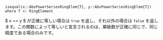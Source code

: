 ```
isequal(x::AbsPowerSeriesRingElem{T}, y::AbsPowerSeriesRingElem{T}) where T <: RingElement
```

$ x == y $ が正確に等しい場合は `true` を返し、それ以外の場合は `false` を返します。この関数によって等しいと宣言されるのは、冪級数が正確に同じで、同じ精度である場合のみです。
